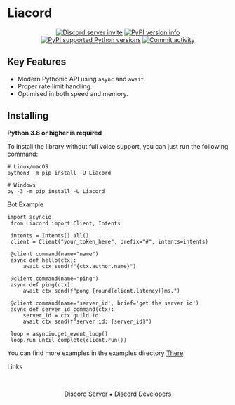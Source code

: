Liacord
==========

<p align="center">
    <a href="https://discord.gg/H7FQFGEPz5"><img src="https://img.shields.io/discord/930415100718878750?style=flat-square&color=5865f2&logo=discord&logoColor=ffffff&label=discord" alt="Discord server invite" /></a>
    <a href="https://pypi.org/project/Liacord"><img src="https://img.shields.io/pypi/v/Liacord.svg?style=flat-square" alt="PyPI version info" /></a>
    <a href="https://pypi.org/project/Liacord/"><img src="https://img.shields.io/pypi/pyversions/Liacord.svg?style=flat-square" alt="PyPI supported Python versions" /></a>
    <a href="https://github.com/masezev/Liacord.py/commits"><img src="https://img.shields.io/github/commit-activity/w/masezev/Liacord.py.svg?style=flat-square" alt="Commit activity" /></a>
</p>

Key Features
-------------

- Modern Pythonic API using ``async`` and ``await``.
- Proper rate limit handling.
- Optimised in both speed and memory.

Installing
----------

**Python 3.8 or higher is required**

To install the library without full voice support, you can just run the following command:

    # Linux/macOS
    python3 -m pip install -U Liacord

    # Windows
    py -3 -m pip install -U Liacord

Bot Example
~~~~~~~~~~~~~
import asyncio
 from Liacord import Client, Intents
 
 intents = Intents().all()
 client = Client("your_token_here", prefix="#", intents=intents)
 
 @client.command(name="name")
 async def hello(ctx):
     await ctx.send(f"{ctx.author.name}")
 
 @client.command(name="ping")
 async def ping(ctx):
     await ctx.send(f"pong {round(client.latency)}ms.")
 
 @client.command(name='server_id', brief='get the server id')
 async def server_id_command(ctx):
     server_id = ctx.guild.id
     await ctx.send(f"server id: {server_id}")
 
 loop = asyncio.get_event_loop()
 loop.run_until_complete(client.run())
~~~~~~~~~~~~~
You can find more examples in the examples directory [There](https://github.com/MaseZev/Liacord.py/tree/main/examples).


Links


<br>
<p align="center">
    <a href="https://discord.gg/H7FQFGEPz5">Discord Server</a>
    ⁕
    <a href="https://discord.gg/discord-developers">Discord Developers</a>
</p>
<br>


